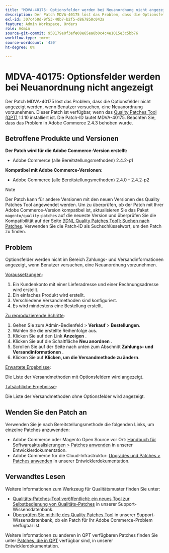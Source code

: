 ```yaml
---
title: "MDVA-40175: Optionsfelder werden bei Neuanordnung nicht angezeigt."
description: Der Patch MDVA-40175 löst das Problem, dass die Optionsfelder nicht angezeigt werden, wenn Benutzer versuchen, eine Neuanordnung vorzunehmen. Dieser Patch ist verfügbar, wenn das [Quality Patches Tool (QPT)](/help/announcements/adobe-commerce-announcements/magento-quality-patches-released-new-tool-to-self-serve-quality-patches.md) 1.1.10 installiert ist. Die Patch-ID lautet MDVA-40175. Beachten Sie, dass das Problem in Adobe Commerce 2.4.3 behoben wurde.
exl-id: 307c450d-9f53-40b7-b2f5-d867850c043a
feature: Admin Workspace, Orders
role: Admin
source-git-commit: 958179e0f3efe08e65ea8b0c4c4e1015e3c5bb76
workflow-type: tm+mt
source-wordcount: '430'
ht-degree: 0%

---
```


# MDVA-40175: Optionsfelder werden bei Neuanordnung nicht angezeigt

Der Patch MDVA-40175 löst das Problem, dass die Optionsfelder nicht angezeigt werden, wenn Benutzer versuchen, eine Neuanordnung vorzunehmen. Dieser Patch ist verfügbar, wenn das [Quality Patches Tool (QPT)](/help/announcements/adobe-commerce-announcements/magento-quality-patches-released-new-tool-to-self-serve-quality-patches.md) 1.1.10 installiert ist. Die Patch-ID lautet MDVA-40175. Beachten Sie, dass das Problem in Adobe Commerce 2.4.3 behoben wurde.

## Betroffene Produkte und Versionen

**Der Patch wird für die Adobe Commerce-Version erstellt:**

* Adobe Commerce (alle Bereitstellungsmethoden) 2.4.2-p1

**Kompatibel mit Adobe Commerce-Versionen:**

* Adobe Commerce (alle Bereitstellungsmethoden) 2.4.0 - 2.4.2-p2

>[!NOTE]
>
>Der Patch kann für andere Versionen mit den neuen Versionen des Quality Patches Tool angewendet werden. Um zu überprüfen, ob der Patch mit Ihrer Adobe Commerce-Version kompatibel ist, aktualisieren Sie das Paket `magento/quality-patches` auf die neueste Version und überprüfen Sie die Kompatibilität auf der Seite [[!DNL Quality Patches Tool]: Suchen nach Patches](https://devdocs.magento.com/quality-patches/tool.html#patch-grid). Verwenden Sie die Patch-ID als Suchschlüsselwort, um den Patch zu finden.

## Problem

Optionsfelder werden nicht im Bereich Zahlungs- und Versandinformationen angezeigt, wenn Benutzer versuchen, eine Neuanordnung vorzunehmen.

<u>Voraussetzungen</u>:

1. Ein Kundenkonto mit einer Lieferadresse und einer Rechnungsadresse wird erstellt.
1. Ein einfaches Produkt wird erstellt.
1. Verschiedene Versandmethoden sind konfiguriert.
1. Es wird mindestens eine Bestellung erstellt.

<u>Zu reproduzierende Schritte</u>:

1. Gehen Sie zum Admin-Bedienfeld > **Verkauf** > **Bestellungen**.
1. Wählen Sie die erstellte Reihenfolge aus.
1. Klicken Sie auf den Link **Anzeigen** .
1. Klicken Sie auf die Schaltfläche **Neu anordnen** .
1. Scrollen Sie auf der Seite nach unten zum Abschnitt **Zahlungs- und Versandinformationen** .
1. Klicken Sie auf **Klicken, um die Versandmethode zu ändern**.

<u>Erwartete Ergebnisse</u>:

Die Liste der Versandmethoden mit Optionsfeldern wird angezeigt.

<u>Tatsächliche Ergebnisse</u>:

Die Liste der Versandmethoden ohne Optionsfelder wird angezeigt.

## Wenden Sie den Patch an

Verwenden Sie je nach Bereitstellungsmethode die folgenden Links, um einzelne Patches anzuwenden:

* Adobe Commerce oder Magento Open Source vor Ort: [Handbuch für Softwareaktualisierungen > Patches anwenden](https://devdocs.magento.com/guides/v2.4/comp-mgr/patching/mqp.html) in unserer Entwicklerdokumentation.
* Adobe Commerce für die Cloud-Infrastruktur: [Upgrades und Patches > Patches anwenden](https://devdocs.magento.com/cloud/project/project-patch.html) in unserer Entwicklerdokumentation.

## Verwandtes Lesen

Weitere Informationen zum Werkzeug für Qualitätsmuster finden Sie unter:

* [Qualitäts-Patches-Tool veröffentlicht: ein neues Tool zur Selbstbedienung von Qualitäts-Patches](/help/announcements/adobe-commerce-announcements/magento-quality-patches-released-new-tool-to-self-serve-quality-patches.md) in unserer Support-Wissensdatenbank.
* [Überprüfen Sie mithilfe des Quality Patches Tool](/help/support-tools/patches-available-in-qpt-tool/check-patch-for-magento-issue-with-magento-quality-patches.md) in unserer Support-Wissensdatenbank, ob ein Patch für Ihr Adobe Commerce-Problem verfügbar ist.

Weitere Informationen zu anderen in QPT verfügbaren Patches finden Sie unter [Patches, die in QPT](https://devdocs.magento.com/quality-patches/tool.html#patch-grid) verfügbar sind, in unserer Entwicklerdokumentation.

